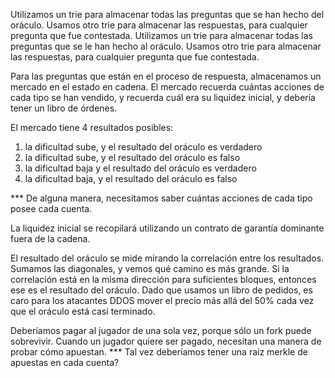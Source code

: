 Utilizamos un trie para almacenar todas las preguntas que se han hecho del oráculo.
Usamos otro trie para almacenar las respuestas, para cualquier pregunta que fue contestada.
Utilizamos un trie para almacenar todas las preguntas que se le han hecho al oráculo.
Usamos otro trie para almacenar las respuestas, para cualquier pregunta que fue contestada.

Para las preguntas que están en el proceso de respuesta, almacenamos un mercado en el estado en cadena.
El mercado recuerda cuántas acciones de cada tipo se han vendido, y recuerda cuál era su liquidez inicial, y debería tener un libro de órdenes.

El mercado tiene 4 resultados posibles:

1) la dificultad sube, y el resultado del oráculo es verdadero
2) la dificultad sube, y el resultado del oráculo es falso
3) la dificultad baja y el resultado del oráculo es verdadero
4) la dificultad baja, y el resultado del oráculo es falso

*** De alguna manera, necesitamos saber cuántas acciones de cada tipo posee cada cuenta.

La liquidez inicial se recopilará utilizando un contrato de garantía dominante fuera de la cadena.

El resultado del oráculo se mide mirando la correlación entre los resultados.
Sumamos las diagonales, y vemos qué camino es más grande.
Si la correlación está en la misma dirección para suficientes bloques, entonces ese es el resultado del oráculo.
Dado que usamos un libro de pedidos, es caro para los atacantes DDOS mover el precio más allá del 50% cada vez que el oráculo está casi terminado.


Deberíamos pagar al jugador de una sola vez, porque sólo un fork puede sobrevivir.
Cuando un jugador quiere ser pagado, necesitan una manera de probar cómo apuestan.
*** Tal vez deberíamos tener una raíz merkle de apuestas en cada cuenta?
